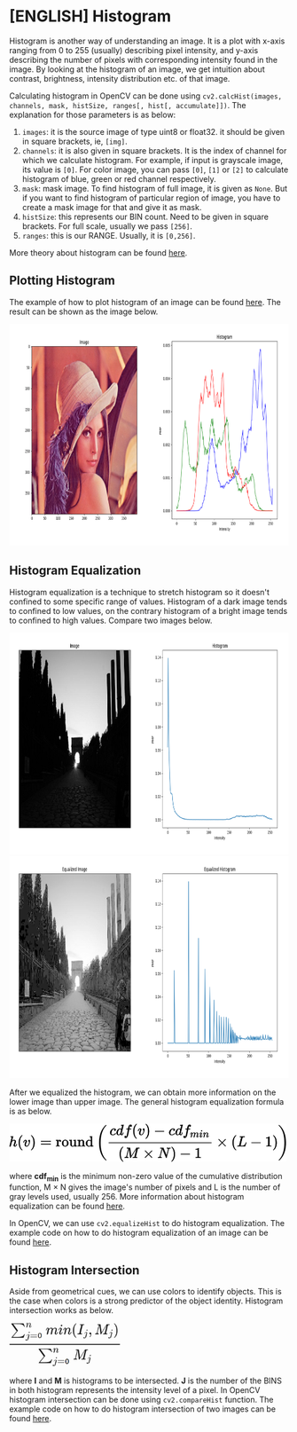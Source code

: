# [ENGLISH] Histogram

Histogram is another way of understanding an image. It is a plot with x-axis ranging from 0 to 255 (usually) describing pixel intensity, and y-axis describing the number of pixels with corresponding intensity found in the image. By looking at the histogram of an image, we get intuition about contrast, brightness, intensity distribution etc. of that image.

Calculating histogram in OpenCV can be done using ```cv2.calcHist(images, channels, mask, histSize, ranges[, hist[, accumulate]])```. The explanation for those parameters is as below:
1. ```images```: it is the source image of type uint8 or float32. it should be given in square brackets, ie, ```[img]```.
2. ```channels```: it is also given in square brackets. It is the index of channel for which we calculate histogram. For example, if input is grayscale image, its value is ```[0]```. For color image, you can pass ```[0]```, ```[1]``` or ```[2]``` to calculate histogram of blue, green or red channel respectively.
3. ```mask```: mask image. To find histogram of full image, it is given as ```None```. But if you want to find histogram of particular region of image, you have to create a mask image for that and give it as mask.
4. ```histSize```: this represents our BIN count. Need to be given in square brackets. For full scale, usually we pass ```[256]```.
5. ```ranges```: this is our RANGE. Usually, it is ```[0,256]```.

More theory about histogram can be found [here](https://en.wikipedia.org/wiki/Histogram).

## Plotting Histogram
The example of how to plot histogram of an image can be found [here](/08_Image_Processing/Histogram/histogram). The result can be shown as the image below.

<img src="/images/histogram.png" height="400">

## Histogram Equalization
Histogram equalization is a technique to stretch histogram so it doesn't confined to some specific range of values. Histogram of a dark image tends to confined to low values, on the contrary histogram of a bright image tends to confined to high values. Compare two images below.

<img src="/images/poorLightHistogram.png" height="400">

<img src="/images/equalizedHistogram.png" height="400">

After we equalized the histogram, we can obtain more information on the lower image than upper image. The general histogram equalization formula is as below.

<img src="/images/histogramEquation.png" width="500">

where **cdf<sub>min</sub>** is the minimum non-zero value of the cumulative distribution function, M × N gives the image's number of pixels and L is the number of gray levels used, usually 256. More information about histogram equalization can be found [here](https://en.wikipedia.org/wiki/Histogram_equalization).

In OpenCV, we can use ```cv2.equalizeHist``` to do histogram equalization. The example code on how to do histogram equalization of an image can be found [here](/08_Image_Processing/Histogram/histogramEqualization).

## Histogram Intersection
Aside from geometrical cues, we can use colors to identify objects. This is the case when colors is a strong predictor of the object identity. Histogram intersection works as below.

<img src="/images/histogramIntersectionFormula.png" width="200">

where **I** and **M** is histograms to be intersected. **J** is the number of the BINS in both histogram represents the intensity level of a pixel. In OpenCV histogram intersection can be done using ```cv2.compareHist``` function. The example code on how to do histogram intersection of two images can be found [here](/08_Image_Processing/Histogram/histogramIntersection).
